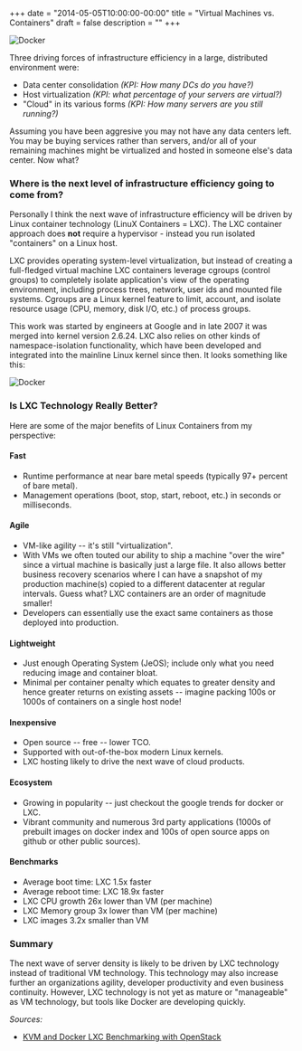 +++
date = "2014-05-05T10:00:00-00:00"
title = "Virtual Machines vs. Containers"
draft = false
description = ""
+++

![Docker](/img/docker.png)

Three driving forces of infrastructure efficiency in a large, distributed environment were:

- Data center consolidation _(KPI: How many DCs do you have?)_
- Host virtualization _(KPI: what percentage of your servers are virtual?)_
- "Cloud" in its various forms _(KPI: How many servers are you still running?)_

Assuming you have been aggresive you may not have any data centers left.  You may be buying services rather than servers, and/or all of your remaining machines might be virtualized and hosted in someone else's data center. Now what?  

<!--more-->

### Where is the next level of infrastructure efficiency going to come from?

Personally I think the next wave of infrastructure efficiency will be driven by Linux container technology (LinuX Containers = LXC). The LXC container approach does **not** require a hypervisor - instead you run isolated "containers" on a Linux host.  

LXC provides operating system-level virtualization, but instead of creating a full-fledged virtual machine LXC containers leverage cgroups (control groups) to completely isolate application's view of the operating environment, including process trees, network, user ids and mounted file systems. Cgroups are a Linux kernel feature to limit, account, and isolate resource usage (CPU, memory, disk I/O, etc.) of process groups.

This work was started by engineers at Google and in late 2007 it was merged into kernel version 2.6.24. LXC also relies on other kinds of namespace-isolation functionality, which have been developed and integrated into the mainline Linux kernel since then. It looks something like this:

![Docker](/img/dockervsvm.png)

### Is LXC Technology Really Better?

Here are some of the major benefits of Linux Containers from my perspective:

#### Fast

- Runtime performance at near bare metal speeds (typically 97+ percent of bare metal).
- Management operations (boot, stop, start, reboot, etc.) in seconds or milliseconds.

#### Agile

- VM-like agility -- it's still "virtualization".
- With VMs we often touted our ability to ship a machine "over the wire" since a virtual machine is basically just a large file.  It also allows better business recovery scenarios where I can have a snapshot of my production machine(s) copied to a different datacenter at regular intervals. Guess what? LXC containers are an order of magnitude smaller!
- Developers can essentially use the exact same containers as those deployed into production.

#### Lightweight

- Just enough Operating System (JeOS); include only what you need reducing image and container bloat.
- Minimal per container penalty which equates to greater density and hence greater returns on existing assets -- imagine packing 100s or 1000s of containers on a single host node!

#### Inexpensive

- Open source -- free -- lower TCO.
- Supported with out-of-the-box modern Linux kernels.
- LXC hosting likely to drive the next wave of cloud products.

#### Ecosystem

- Growing in popularity -- just checkout the google trends for docker or LXC.
- Vibrant community and numerous 3rd party applications (1000s of prebuilt images on docker index and 100s of open source apps on github or other public sources).

#### Benchmarks

- Average boot time: LXC 1.5x faster
- Average reboot time: LXC 18.9x faster
- LXC CPU growth 26x lower than VM (per machine)
- LXC Memory group 3x lower than VM (per machine)
- LXC images 3.2x smaller than VM

### Summary

The next wave of server density is likely to be driven by LXC technology instead of traditional VM technology.  This technology may also increase further an organizations agility, developer productivity and even business continuity. However, LXC technology is not yet as mature or "manageable" as VM technology, but tools like Docker are developing quickly.

_Sources:_

* [KVM and Docker LXC Benchmarking with OpenStack](http://bodenr.blogspot.com/2014/05/kvm-and-docker-lxc-benchmarking-with.html)
